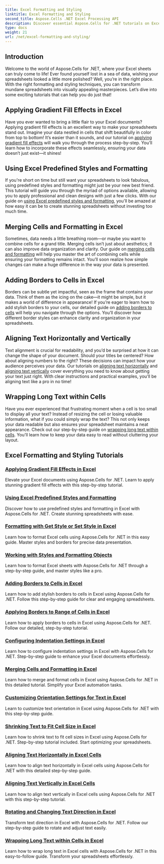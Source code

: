 ```yaml
---
title: Excel Formatting and Styling
linktitle: Excel Formatting and Styling
second_title: Aspose.Cells .NET Excel Processing API
description: Discover essential Aspose.Cells for .NET tutorials on Excel formatting and styling. Elevate your spreadsheets with practical, step-by-step guides.
type: docs
weight: 21
url: /net/excel-formatting-and-styling/
---
```

## Introduction

Welcome to the world of Aspose.Cells for .NET, where your Excel sheets can truly come to life! Ever found yourself lost in a sea of data, wishing your spreadsheets looked a little more polished? Well, you’re in the right place. With the right formatting and styling techniques, you can transform mundane spreadsheets into visually appealing masterpieces. Let’s dive into some exciting tutorials that can help you do just that!

## Applying Gradient Fill Effects in Excel

Have you ever wanted to bring a little flair to your Excel documents? Applying gradient fill effects is an excellent way to make your spreadsheets stand out. Imagine your data nestled in cells that shift beautifully in color from top to bottom! It’s easier than it sounds, and our tutorial on [applying gradient fill effects](./applying-gradient-fill-effects/) will walk you through the process step-by-step. You’ll learn how to incorporate these effects seamlessly, ensuring your data doesn’t just exist—it shines!

## Using Excel Predefined Styles and Formatting

If you're short on time but still want your spreadsheets to look fabulous, using predefined styles and formatting might just be your new best friend. This tutorial will guide you through the myriad of options available, allowing you to apply professional and clean designs with just a few clicks. With our guide on [using Excel predefined styles and formatting](./using-excel-predefined-styles-and-formatting/), you'll be amazed at how easy it can be to create stunning spreadsheets without investing too much time.

## Merging Cells and Formatting in Excel

Sometimes, data needs a little breathing room—or maybe you want to combine cells for a grand title. Merging cells isn’t just about aesthetics; it can also improve data organization and clarity. Our guide on [merging cells and formatting](./merging-cells-and-formatting/) will help you master the art of combining cells while ensuring your formatting remains intact. You’ll soon realize how simple changes can make a huge difference in the way your data is presented. 

## Adding Borders to Cells in Excel

Borders can be subtle yet impactful, seen as the frame that contains your data. Think of them as the icing on the cake—it might be simple, but it makes a world of difference in appearance! If you’re eager to learn how to add stylish borders to your cells, our detailed guide on [adding borders to cells](./adding-borders-to-cells/) will help you navigate through the options. You’ll discover how different border styles can enhance clarity and organization in your spreadsheets.

## Aligning Text Horizontally and Vertically

Text alignment is crucial for readability, and you’d be surprised at how it can change the shape of your document. Should your titles be centered? How about aligning numbers to the right? These decisions can impact how your audience perceives your data. Our tutorials on [aligning text horizontally](./aligning-text-horizontally/) and [aligning text vertically](./aligning-text-vertically/) cover everything you need to know about getting your text just right. With clear instructions and practical examples, you’ll be aligning text like a pro in no time!

## Wrapping Long Text within Cells

Have you ever experienced that frustrating moment when a cell is too small to display all your text? Instead of resizing the cell or losing valuable information, what if you could simply wrap the text? This not only keeps your data readable but also ensures your spreadsheet maintains a neat appearance. Check out our step-by-step guide on [wrapping long text within cells](./wrapping-long-text-within-cells/). You'll learn how to keep your data easy to read without cluttering your layout.

## Excel Formatting and Styling Tutorials
### [Applying Gradient Fill Effects in Excel](./applying-gradient-fill-effects/)
Elevate your Excel documents using Aspose.Cells for .NET. Learn to apply stunning gradient fill effects with this step-by-step tutorial.
### [Using Excel Predefined Styles and Formatting](./using-excel-predefined-styles-and-formatting/)
Discover how to use predefined styles and formatting in Excel with Aspose.Cells for .NET. Create stunning spreadsheets with ease.
### [Formatting with Get Style or Set Style in Excel](./formatting-with-get-style-or-set-style/)
Learn how to format Excel cells using Aspose.Cells for .NET in this easy guide. Master styles and borders for precise data presentation.
### [Working with Styles and Formatting Objects](./working-with-styles-and-formatting-objects/)
Learn how to format Excel sheets with Aspose.Cells for .NET through a step-by-step guide, and master styles like a pro.
### [Adding Borders to Cells in Excel](./adding-borders-to-cells/)
Learn how to add stylish borders to cells in Excel using Aspose.Cells for .NET. Follow this step-by-step guide for clear and engaging spreadsheets.
### [Applying Borders to Range of Cells in Excel](./applying-borders-to-range-of-cells/)
Learn how to apply borders to cells in Excel using Aspose.Cells for .NET. Follow our detailed, step-by-step tutorial.
### [Configuring Indentation Settings in Excel](./configuring-indentation-settings/)
Learn how to configure indentation settings in Excel with Aspose.Cells for .NET. Step-by-step guide to enhance your Excel documents effortlessly.
### [Merging Cells and Formatting in Excel](./merging-cells-and-formatting/)
Learn how to merge and format cells in Excel using Aspose.Cells for .NET in this detailed tutorial. Simplify your Excel automation tasks.
### [Customizing Orientation Settings for Text in Excel](./customizing-orientation-settings-for-text/)
Learn to customize text orientation in Excel using Aspose.Cells for .NET with this step-by-step guide.
### [Shrinking Text to Fit Cell Size in Excel](./shrinking-text-to-fit-cell-size/)
Learn how to shrink text to fit cell sizes in Excel using Aspose.Cells for .NET. Step-by-step tutorial included. Start optimizing your spreadsheets.
### [Aligning Text Horizontally in Excel Cells](./aligning-text-horizontally/)
Learn how to align text horizontally in Excel cells using Aspose.Cells for .NET with this detailed step-by-step guide.
### [Aligning Text Vertically in Excel Cells](./aligning-text-vertically/)
Learn how to align text vertically in Excel cells using Aspose.Cells for .NET with this step-by-step tutorial.
### [Rotating and Changing Text Direction in Excel](./rotating-and-changing-text-direction/)
Transform text direction in Excel with Aspose.Cells for .NET. Follow our step-by-step guide to rotate and adjust text easily.
### [Wrapping Long Text within Cells in Excel](./wrapping-long-text-within-cells/)
Learn how to wrap long text in Excel cells with Aspose.Cells for .NET in this easy-to-follow guide. Transform your spreadsheets effortlessly.
